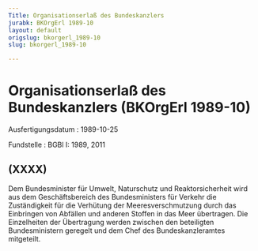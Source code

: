 ```yaml
---
Title: Organisationserlaß des Bundeskanzlers
jurabk: BKOrgErl 1989-10
layout: default
origslug: bkorgerl_1989-10
slug: bkorgerl_1989-10

---
```


# Organisationserlaß des Bundeskanzlers (BKOrgErl 1989-10)

Ausfertigungsdatum
:   1989-10-25

Fundstelle
:   BGBl I: 1989, 2011

## (XXXX)

Dem Bundesminister für Umwelt, Naturschutz und Reaktorsicherheit wird
aus dem Geschäftsbereich des Bundesministers für Verkehr die
Zuständigkeit für die Verhütung der Meeresverschmutzung durch das
Einbringen von Abfällen und anderen Stoffen in das Meer übertragen.
Die Einzelheiten der Übertragung werden zwischen den beteiligten
Bundesministern geregelt und dem Chef des Bundeskanzleramtes
mitgeteilt.

